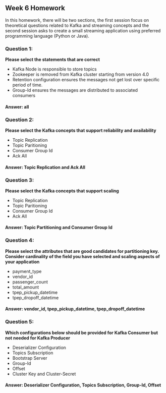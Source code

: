 ## Week 6 Homework 

In this homework, there will be two sections, the first session focus on theoretical questions related to Kafka 
and streaming concepts and the second session asks to create a small streaming application using preferred 
programming language (Python or Java).

### Question 1: 

**Please select the statements that are correct**

- Kafka Node is responsible to store topics
- Zookeeper is removed from Kafka cluster starting from version 4.0
- Retention configuration ensures the messages not get lost over specific period of time.
- Group-Id ensures the messages are distributed to associated consumers

#### Answer: all

### Question 2: 

**Please select the Kafka concepts that support reliability and availability**

- Topic Replication
- Topic Paritioning
- Consumer Group Id
- Ack All

#### Answer: Topic Replication and Ack All

### Question 3: 

**Please select the Kafka concepts that support scaling**  

- Topic Replication
- Topic Paritioning
- Consumer Group Id
- Ack All

#### Answer: Topic Partitioning and Consumer Group Id

### Question 4: 

**Please select the attributes that are good candidates for partitioning key. 
Consider cardinality of the field you have selected and scaling aspects of your application**  

- payment_type
- vendor_id
- passenger_count
- total_amount
- tpep_pickup_datetime
- tpep_dropoff_datetime

#### Answer: vendor_id, tpep_pickup_datetime, tpep_dropoff_datetime

### Question 5: 

**Which configurations below should be provided for Kafka Consumer but not needed for Kafka Producer**

- Deserializer Configuration
- Topics Subscription
- Bootstrap Server
- Group-Id
- Offset
- Cluster Key and Cluster-Secret

#### Answer: Deserializer Configuration, Topics Subscription, Group-Id, Offset

